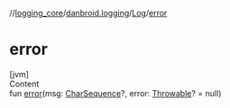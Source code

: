 //[logging_core](../../../index.md)/[danbroid.logging](../index.md)/[Log](index.md)/[error](error.md)



# error  
[jvm]  
Content  
fun [error](error.md)(msg: [CharSequence](https://kotlinlang.org/api/latest/jvm/stdlib/kotlin/-char-sequence/index.html)?, error: [Throwable](https://kotlinlang.org/api/latest/jvm/stdlib/kotlin/-throwable/index.html)? = null)  



